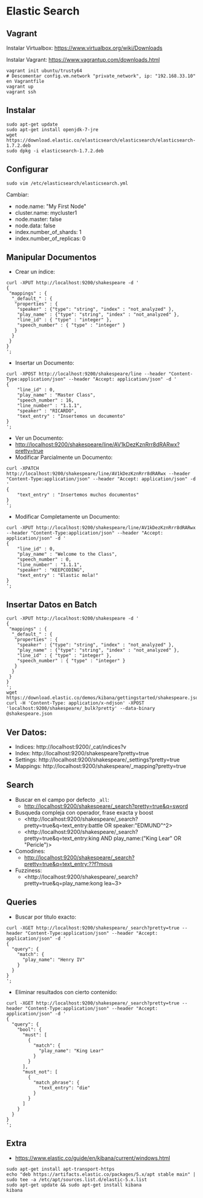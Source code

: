 # Elastic Search

## Vagrant
Instalar Virtualbox: https://www.virtualbox.org/wiki/Downloads

Instalar Vagrant: https://www.vagrantup.com/downloads.html
```
vagrant init ubuntu/trusty64
# Descomentar config.vm.network "private_network", ip: "192.168.33.10" en Vagrantfile
vagrant up
vagrant ssh
```

## Instalar

```
sudo apt-get update
sudo apt-get install openjdk-7-jre
wget https://download.elastic.co/elasticsearch/elasticsearch/elasticsearch-1.7.2.deb
sudo dpkg -i elasticsearch-1.7.2.deb
```

## Configurar
```
sudo vim /etc/elasticsearch/elasticsearch.yml
```
Cambiar:
 - node.name: "My First Node"
 - cluster.name: mycluster1
 - node.master: false
 - node.data: false
 - index.number_of_shards: 1
 - index.number_of_replicas: 0

## Manipular Documentos
- Crear un índice:
```
curl -XPUT http://localhost:9200/shakespeare -d '
{
 "mappings" : {
  "_default_" : {
   "properties" : {
    "speaker" : {"type": "string", "index" : "not_analyzed" },
    "play_name" : {"type": "string", "index" : "not_analyzed" },
    "line_id" : { "type" : "integer" },
    "speech_number" : { "type" : "integer" }
   }
  }
 }
}
';
```
- Insertar un Documento:
```
curl -XPOST http://localhost:9200/shakespeare/line --header "Content-Type:application/json" --header "Accept: application/json" -d '
{
    "line_id" : 0,
    "play_name" : "Master Class",
    "speech_number" : 16,
    "line_number" : "1.1.1",
    "speaker" : "RICARDO",
    "text_entry" : "Insertemos un documento"
}
';
```
- Ver un Documento:
 - <http://localhost:9200/shakespeare/line/AV1kDezKznRrr8dRARwx?pretty=true>
- Modificar Parcialmente un Documento:
```
curl -XPATCH http://localhost:9200/shakespeare/line/AV1kDezKznRrr8dRARwx --header "Content-Type:application/json" --header "Accept: application/json" -d '
{
    "text_entry" : "Insertemos muchos documentos"
}
';
```
- Modificar Completamente un Documento:
```
curl -XPUT http://localhost:9200/shakespeare/line/AV1kDezKznRrr8dRARwx --header "Content-Type:application/json" --header "Accept: application/json" -d '
{
    "line_id" : 0,
    "play_name" : "Welcome to the Class",
    "speech_number" : 0,
    "line_number" : "1.1.1",
    "speaker" : "KEEPCODING",
    "text_entry" : "Elastic mola!"
}
';
```

## Insertar Datos en Batch
```
curl -XPUT http://localhost:9200/shakespeare -d '
{
 "mappings" : {
  "_default_" : {
   "properties" : {
    "speaker" : {"type": "string", "index" : "not_analyzed" },
    "play_name" : {"type": "string", "index" : "not_analyzed" },
    "line_id" : { "type" : "integer" },
    "speech_number" : { "type" : "integer" }
   }
  }
 }
}
';
wget https://download.elastic.co/demos/kibana/gettingstarted/shakespeare.json
curl -H 'Content-Type: application/x-ndjson' -XPOST 'localhost:9200/shakespeare/_bulk?pretty' --data-binary @shakespeare.json
```

## Ver Datos:

- Indices: http://localhost:9200/_cat/indices?v
- Index: http://localhost:9200/shakespeare?pretty=true
- Settings: http://localhost:9200/shakespeare/_settings?pretty=true
- Mappings: http://localhost:9200/shakespeare/_mapping?pretty=true

## Search
- Buscar en el campo por defecto `_all`:
  - <http://localhost:9200/shakespeare/_search?pretty=true&q=sword>
- Busqueda compleja con operador, frase exacta y boost
  - <http://localhost:9200/shakespeare/_search?pretty=true&q=text_entry:battle OR speaker:"EDMUND"^2>
  - <http://localhost:9200/shakespeare/_search?pretty=true&q=text_entry:king AND play_name:("King Lear" OR "Pericle")>
- Comodines:
  - <http://localhost:9200/shakespeare/_search?pretty=true&q=text_entry:??f?mous>
- Fuzziness:
  - <http://localhost:9200/shakespeare/_search?pretty=true&q=play_name:kong lea~3>
  
## Queries
- Buscar por titulo exacto:
```
curl -XGET http://localhost:9200/shakespeare/_search?pretty=true --header "Content-Type:application/json" --header "Accept: application/json" -d '
{
  "query": {
    "match": {
      "play_name": "Henry IV"
    }
  }
}
';
```
- Eliminar resultados con cierto contenido:
```
curl -XGET http://localhost:9200/shakespeare/_search?pretty=true --header "Content-Type:application/json" --header "Accept: application/json" -d '
{
  "query": {
    "bool": {
      "must": [
        {
          "match": {
            "play_name": "King Lear"
          }
        }
      ],
      "must_not": [
        {
          "match_phrase": {
            "text_entry": "die"
          }
        }
      ]
    }
  }
}
';
```

## Extra
- https://www.elastic.co/guide/en/kibana/current/windows.html
```
sudo apt-get install apt-transport-https
echo "deb https://artifacts.elastic.co/packages/5.x/apt stable main" | sudo tee -a /etc/apt/sources.list.d/elastic-5.x.list
sudo apt-get update && sudo apt-get install kibana
kibana
```
